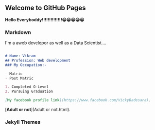 ## Welcome to GitHub Pages
**Hello Everyboddy!!!!!!!!!!!!!!😀😀😀😀😀**

### Markdown
I'm a aweb develepor as well as a Data Scientist....

```markdown

# Name: Vikram
## Profession: Web development
### My Occupation:- 

- Matric
- Post Matric

1. Completed O-Level
2. Pursuing Graduation

[My facebook profile link](https://www.facebook.com/VickyBadesara).
```

[__Adult or not__](Adult or not.html).

### Jekyll Themes


